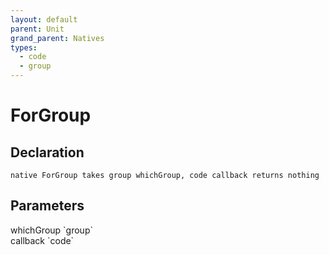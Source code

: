 ```yaml
---
layout: default
parent: Unit
grand_parent: Natives
types:
  - code
  - group
---
```


# ForGroup

## Declaration

```
native ForGroup takes group whichGroup, code callback returns nothing
```

## Parameters
<dl>
  <dt>whichGroup `group`</dt>
  <dd></dd>

  <dt>callback `code`</dt>
  <dd></dd>
</dl>